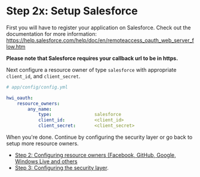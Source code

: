 Step 2x: Setup Salesforce
=======================
First you will have to register your application on Salesforce. Check out the
documentation for more information: https://help.salesforce.com/help/doc/en/remoteaccess_oauth_web_server_flow.htm

**Please note that Salesforce requires your callback url to be in https.**

Next configure a resource owner of type `salesforce` with appropriate
`client_id`, and `client_secret`.

``` yaml
# app/config/config.yml

hwi_oauth:
    resource_owners:
        any_name:
            type:                salesforce
            client_id:           <client_id>
            client_secret:       <client_secret>
```

When you're done. Continue by configuring the security layer or go back to
setup more resource owners.

- [Step 2: Configuring resource owners (Facebook, GitHub, Google, Windows Live and others](2-configuring_resource_owners.md)
- [Step 3: Configuring the security layer](3-configuring_the_security_layer.md).
